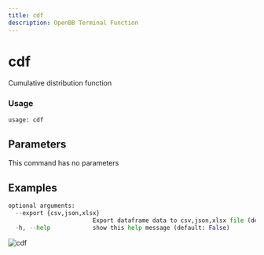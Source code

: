 ```yaml
---
title: cdf
description: OpenBB Terminal Function
---
```


# cdf

Cumulative distribution function

### Usage 
```python
usage: cdf
```

## Parameters

This command has no parameters


## Examples

```python
optional arguments:
  --export {csv,json,xlsx}
                        Export dataframe data to csv,json,xlsx file (default: )
  -h, --help            show this help message (default: False)
```

![cdf](https://user-images.githubusercontent.com/46355364/154306055-cb3bb1ef-0e61-40c9-bf51-d095bed8dc1b.png)


